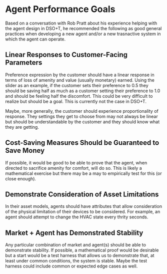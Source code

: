 # Agent Performance Goals

Based on a conversation with Rob Pratt about his experience helping with the agent design in DSO+T, he recommended the following as good general practices when developing a new agent and/or a new trasnactive system in which the agent can operate.

## Linear Responses to Customer-Facing Parameters

Preference expression by the customer should have a linear response in terms of loss of amenity and value (usually monetary) earned. Using the slider as an example, if the customer sets their preference to 0.5 they should be saving half as much as a customer setting their preference to 1.0 and should be feeling half the discomfort. This could be very difficult to realize but should be a goal. This is currently not the case in DSO+T.

Maybe, more generally, the customer should experience proportionality of response. They settings they get to choose from may not always be linear but should be understandable by the customer and they should know what they are getting.

## Cost-Saving Measures Should be Guaranteed to Save Money

If possible, it would be good to be able to prove that the agent, when directed to sacrifice amenity for comfort, will do so. This is likely a mathematical exercise but there may be a may to empirically test for this (or close enough).

## Demonstrate Consideration of Asset Limitations

In their asset models, agents should have attributes that allow consideration of the physical limitation of their devices to be considered. For example, an agent should attempt to change the HVAC state every thrity seconds.

## Market + Agent has Demonstrated Stability

Any particular combination of market and agent(s) should be able to demonstrate stability. If possible, a mathematical proof would be desirable but a start would be a test harness that allows us to demonstrate that, at least under common conditions, the system is stable. Maybe the test harness could include common or expected edge cases as well.

